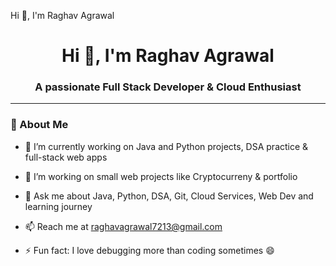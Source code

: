 Hi 👋, I'm Raghav Agrawal


<h1 align="center">Hi 👋, I'm Raghav Agrawal</h1>
<h3 align="center">A passionate Full Stack Developer & Cloud Enthusiast</h3>

-------

### 🧠 About Me

- 🔭 I’m currently working on Java and Python projects, DSA practice & full-stack web apps

- 🔭 I’m working on small web projects like Cryptocurreny & portfolio

- 💬 Ask me about Java, Python, DSA, Git, Cloud Services, Web Dev and learning journey

- 📫 Reach me at raghavagrawal7213@gmail.com

- ⚡ Fun fact: I love debugging more than coding sometimes 😄

<!--
**RaghavAgrawal-01/RaghavAgrawal-01** is a ✨ _special_ ✨ repository because its `README.md` (this file) appears on your GitHub profile.

Here are some ideas to get you started:

- 🔭 I’m currently working on ...
- 🌱 I’m currently learning ...
- 👯 I’m looking to collaborate on ...
- 🤔 I’m looking for help with ...
- 💬 Ask me about ...
- 📫 How to reach me: ...
- 😄 Pronouns: ...
- ⚡ Fun fact: ...
-->
